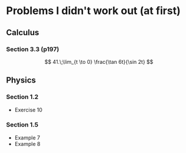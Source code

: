 # Problems I didn't work out (at first)

## Calculus

### Section 3.3 (p197)

$$
41.\;\lim_{t \to 0} \frac{\tan 6t}{\sin 2t}
$$

## Physics

### Section 1.2

- Exercise 10

### Section 1.5

- Example 7
- Example 8
